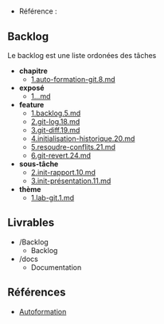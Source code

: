 #  

- Référence :   

 

## Backlog 

Le backlog est une liste ordonées des tâches 

- **chapitre** 
  - [1.auto-formation-git.8.md](./Backlog/chapitre/1.auto-formation-git.8.md) 
- **exposé** 
  - [1...md](./Backlog/exposé/1...md) 
- **feature** 
  - [1.backlog.5.md](./Backlog/feature/1.backlog.5.md) 
  - [2.git-log.18.md](./Backlog/feature/2.git-log.18.md) 
  - [3.git-diff.19.md](./Backlog/feature/3.git-diff.19.md) 
  - [4.initialisation-historique.20.md](./Backlog/feature/4.initialisation-historique.20.md) 
  - [5.resoudre-conflits.21.md](./Backlog/feature/5.resoudre-conflits.21.md) 
  - [6.git-revert.24.md](./Backlog/feature/6.git-revert.24.md) 
- **sous-tâche** 
  - [2.init-rapport.10.md](./Backlog/sous-tâche/2.init-rapport.10.md) 
  - [3.init-présentation.11.md](./Backlog/sous-tâche/3.init-présentation.11.md) 
- **thème** 
  - [1.lab-git.1.md](./Backlog/thème/1.lab-git.1.md) 
## Livrables 

 

- /Backlog 
  - Backlog 
- /docs 
  - Documentation 
## Références 

 

- [Autoformation](#) 

